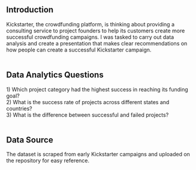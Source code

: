 <h2> Introduction </h2>
Kickstarter, the crowdfunding platform, is thinking about providing a consulting service to project founders to help its customers create more successful crowdfunding campaigns. I was tasked to carry out data analysis and create a presentation that makes clear recommendations on how people can create a successful Kickstarter campaign.
<br>
<br>
<h2> Data Analytics Questions </h2>
1) Which project category had the highest success in reaching its funding goal?
<br/>2) What is the success rate of projects across different states and countries?
<br/>3) What is the difference between successful and failed projects?
<br>
<br>
<h2> Data Source </h2>
The dataset is scraped from early Kickstarter campaigns and uploaded on the repository for easy reference.

